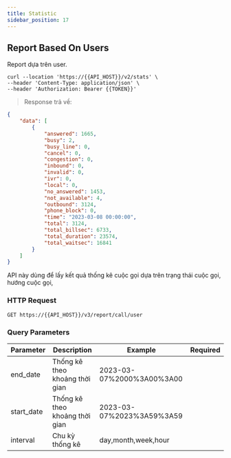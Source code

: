 ```yaml
---
title: Statistic 
sidebar_position: 17
---
```


## Report Based On Users

Report dựa trên user.

```shell
curl --location 'https://{{API_HOST}}/v2/stats' \
--header 'Content-Type: application/json' \
--header 'Authorization: Bearer {{TOKEN}}'
```

> Response trả về:

```json
{
    "data": [
        {
            "answered": 1665,
            "busy": 2,
            "busy_line": 0,
            "cancel": 0,
            "congestion": 0,
            "inbound": 0,
            "invalid": 0,
            "ivr": 0,
            "local": 0,
            "no_answered": 1453,
            "not_available": 4,
            "outbound": 3124,
            "phone_block": 0,
            "time": "2023-03-08 00:00:00",
            "total": 3124,
            "total_billsec": 6733,
            "total_duration": 23574,
            "total_waitsec": 16841
        }
    ]
}
```

API này dùng  để lấy kết quả thống kê cuộc gọi dựa trên trạng thái cuộc gọi, hướng cuộc gọi,

### HTTP Request

`GET https://{{API_HOST}}/v3/report/call/user`

### Query Parameters

| Parameter  | Description                    | Example                   | Required |
| ---------- | ------------------------------ | ------------------------- | -------- |
| end_date   | Thống kê theo khoảng thời gian | 2023-03-07%2000%3A00%3A00 |          |
| start_date | Thống kê theo khoảng thời gian | 2023-03-07%2023%3A59%3A59 |          |
| interval   | Chu kỳ thống kê                | day,month,week,hour       |          |
